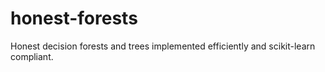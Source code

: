 # honest-forests
Honest decision forests and trees implemented efficiently and scikit-learn compliant.
